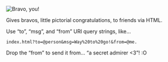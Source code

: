![Bravo, you!](https://dl.dropboxusercontent.com/u/379970/bravo.png)

Gives bravos, little pictorial congratulations, to friends via HTML.

Use “to”, “msg”, and “from” URI query strings, like… 

`index.html?to=@person&msg=Way%20to%20go!&from=@me.`

Drop the “from” to send it from… “a secret admirer <3”! :O
